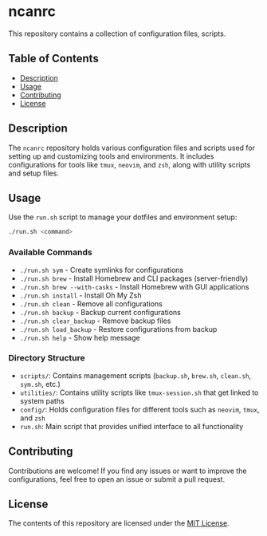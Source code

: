 # ncanrc

This repository contains a collection of configuration files, scripts.

## Table of Contents

- [Description](#description)
- [Usage](#usage)
- [Contributing](#contributing)
- [License](#license)

## Description

The `ncanrc` repository holds various configuration files and scripts used for setting up and customizing tools and environments. It includes configurations for tools like `tmux`, `neovim`, and `zsh`, along with utility scripts and setup files.

## Usage

Use the `run.sh` script to manage your dotfiles and environment setup:

```bash
./run.sh <command>
```

### Available Commands

- `./run.sh sym` - Create symlinks for configurations
- `./run.sh brew` - Install Homebrew and CLI packages (server-friendly)
- `./run.sh brew --with-casks` - Install Homebrew with GUI applications  
- `./run.sh install` - Install Oh My Zsh
- `./run.sh clean` - Remove all configurations
- `./run.sh backup` - Backup current configurations
- `./run.sh clear_backup` - Remove backup files
- `./run.sh load_backup` - Restore configurations from backup
- `./run.sh help` - Show help message

### Directory Structure

- `scripts/`: Contains management scripts (`backup.sh`, `brew.sh`, `clean.sh`, `sym.sh`, etc.)
- `utilities/`: Contains utility scripts like `tmux-session.sh` that get linked to system paths
- `config/`: Holds configuration files for different tools such as `neovim`, `tmux`, and `zsh`
- `run.sh`: Main script that provides unified interface to all functionality

## Contributing

Contributions are welcome! If you find any issues or want to improve the configurations, feel free to open an issue or submit a pull request.

## License

The contents of this repository are licensed under the [MIT License](LICENSE).

